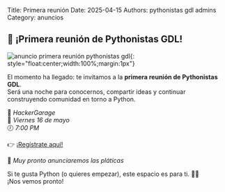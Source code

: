 Title: Primera reunión
Date: 2025-04-15
Authors: pythonistas gdl admins
Category: anuncios

## 🐍 ¡Primera reunión de Pythonistas GDL!

![anuncio primera reunión pythonistas gdl]({static}/images/160525/primera_reunion.jpg){: style="float:center;width:100%;margin:1px"}

El momento ha llegado: te invitamos a la **primera reunión de Pythonistas GDL**.  
Será una noche para conocernos, compartir ideas y continuar construyendo comunidad en torno a Python.

📍 *HackerGarage*  
📅 *Viernes 16 de mayo*  
🕖 *7:00 PM*

👉 [¡Regístrate aquí!](https://eventos.pythonistas-gdl.org/signup/1)

🎤 *Muy pronto anunciaremos las pláticas*  

Si te gusta Python (o quieres empezar), este espacio es para ti. 🐍💬  
¡Nos vemos pronto!

